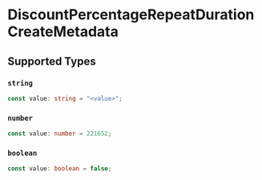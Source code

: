 # DiscountPercentageRepeatDurationCreateMetadata


## Supported Types

### `string`

```typescript
const value: string = "<value>";
```

### `number`

```typescript
const value: number = 221652;
```

### `boolean`

```typescript
const value: boolean = false;
```


